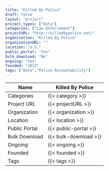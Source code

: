 ```yaml
---
title: "Killed By Police"
draft: false
layout: "project"
project_types: ["Data"]
categories: ["Law Enforcement"]
projectURL: "http://killedbypolice.net/"
organization: "Killed By Police"
organizationURL: ""
location: "U.S."
public_portal: "Yes"
bulk_download: "No"
ongoing: "Yes"
founded: "2013"
tags: ["Data","Police Accountability"]
---
```



Name                    |  Killed By Police    
------------------------|----
Categories              | {{< category >}} 
Project URL             | {{< projectURL >}} 
Organization            | {{< organization >}} 
Location                | {{< location >}} 
Public Portal           | {{< public-portal >}} 
Bulk Download           | {{< bulk-download >}} 
Ongoing                 | {{< ongoing >}} 
Founded                 | {{< founded >}} 
Tags                    | {{< tags >}} 
